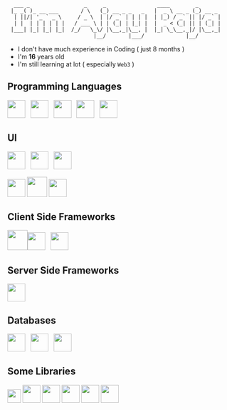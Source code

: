 ```
  ___ _                 _     _                ____        _       
 |_ _( )_ __ ___       / \   (_) __ _ _   _   |  _ \ __ _ (_) __ _ 
  | ||/| '_ ` _ \     / _ \  | |/ _` | | | |  | |_) / _` || |/ _` |
  | |  | | | | | |   / ___ \ | | (_| | |_| |  |  _ < (_| || | (_| |
 |___| |_| |_| |_|  /_/   \_\/ |\__,_|\__, |  |_| \_\__,_|/ |\__,_|
                           |__/       |___/             |__/       
```
+ I don't have much experience in Coding ( just 8 months )
+ I'm **16** years old
+ I'm still learning at lot ( especially `Web3` )

## Programming Languages
<img src="https://www.python.org/static/apple-touch-icon-144x144-precomposed.png" height="40" /> &nbsp; <img height="40" src="https://upload.wikimedia.org/wikipedia/commons/thumb/9/99/Unofficial_JavaScript_logo_2.svg/512px-Unofficial_JavaScript_logo_2.svg.png" />
 &nbsp; <img height="40" src="https://upload.wikimedia.org/wikipedia/commons/thumb/4/4c/Typescript_logo_2020.svg/512px-Typescript_logo_2020.svg.png"/> &nbsp; <img height="40" src="https://upload.wikimedia.org/wikipedia/commons/9/98/Solidity_logo.svg" /> &nbsp; <img height="40" src="https://go.dev/images/go-logo-blue.svg" />
## UI
<img height="40" src="https://tailwindcss.com/_next/static/media/tailwindcss-mark.79614a5f61617ba49a0891494521226b.svg" /> &nbsp; <img height="40" src="https://img.icons8.com/color/50/000000/bootstrap.png"/> &nbsp; <img height="40" src="https://reactstrap.github.io/logo.svg" />

<img height="40" src="https://www.framer.com/images/favicons/iOS/120.png" /> <img height="45" src="https://styled-components.com/favicon.png" /> <img height="40" src="https://emotion.sh/static/a76dfa0d18a0536af9e917cdb8f873b9/350dd/emotion.webp" /> 
## Client Side Frameworks
<img height="45" src="https://upload.wikimedia.org/wikipedia/commons/a/a7/React-icon.svg"/><img height="40" src="https://seeklogo.com/images/N/next-js-logo-8FCFF51DD2-seeklogo.com.png" /> &nbsp; <img height="40" src="https://seeklogo.com/images/G/gatsby-logo-1A245AD37F-seeklogo.com.png"/>
## Server Side Frameworks
<img height="40" src="https://expressjs.com/images/favicon.png" />

## Databases
<img height="40" src="https://seeklogo.com/images/F/firebase-logo-402F407EE0-seeklogo.com.png" /> &nbsp; <img height="40" src="https://seeklogo.com/images/M/mongodb-logo-4A71340576-seeklogo.com.png"/> &nbsp; <img src="https://redis.io/images/redis-white.png" height="40" />

## Some Libraries
<img height="30" src="https://cdn.freebiesupply.com/logos/large/2x/react-router-logo-png-transparent.png" /> <img height="40" src="https://d33wubrfki0l68.cloudfront.net/0834d0215db51e91525a25acf97433051f280f2f/c30f5/img/redux.svg" /> <img height="40" src="https://react-query.tanstack.com/_next/static/images/logo-7a7896631260eebffcb031765854375b.svg" /> 
 <img height="40" src="https://formik.org/images/favicon.png" /> <img height="40" src="https://swr.vercel.app/favicon/favicon-32x32.png" /> <img height="40" src="https://axios-http.com/assets/favicon.ico" />
